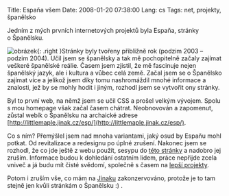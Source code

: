 Title: Espaňa všem
Date: 2008-01-20 07:38:00
Lang: cs
Tags: net, projekty, španělsko

Jedním z mých prvních internetových projektů byla Espaňa, stránky o Španělsku.

![obrázek]({static}/images/25.jpg){: .right }Stránky byly tvořeny přibližně rok (podzim 2003 – podzim 2004). Učil jsem se španělsky a tak mě pochopitelně začaly zajímat veškeré španělské reálie. Časem jsem zjistil, že mě fascinuje nejen španělský jazyk, ale i kultura a vůbec celá země. Začal jsem se o Španělsko zajímat více a jelikož jsem díky tomu nashromáždil mnohé informace a znalosti, jež by se mohly hodit i jiným, rozhodl jsem se vytvořit ony stránky.

Byl to první web, na němž jsem se učil CSS a prošel velkým vývojem. Spolu s mou homepage však začal časem chátrat. Neobnovován a zapomenut, zůstal webík o Španělsku na archaické adrese [http://littlemaple.jinak.cz/esp/](http://littlemaple.jinak.cz/esp/).

Co s ním? Přemýšlel jsem nad mnoha variantami, jaký osud by Espaňu mohl potkat. Od revitalizace a redesignu po úplné zrušení. Nakonec jsem se rozhodl, že co jde ještě z webu použít, sesypu do [této stránky](http://cs.wikipedia.org/wiki/Španělsko) a nadobro jej zruším. Informace budou k dohledání ostatním lidem, práce nepřijde zcela vniveč a já budu mít čisté svědomí, společně s časem na [lepší projekty](http://hlad.javorek.net).

Potom i zruším vše, co mám na [Jinaku](http://littlemaple.jinak.cz) zakonzervováno, protože je to tam stejně jen kvůli stránkám o Španělsku :) .
